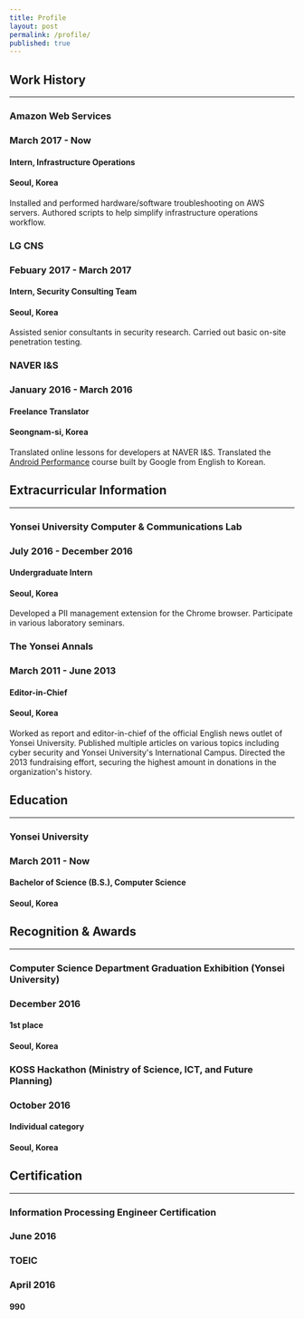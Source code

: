 ```yaml
---
title: Profile
layout: post
permalink: /profile/
published: true
---
```


<div class="section">
  <h2 id="workhistory">
    Work History
  </h2>
  <hr/>
  <div class="block">
    <div class="main-row">
      <div class="org">
        <h3>Amazon Web Services</h3>
      </div>
      <div class="when">
        <h3>March 2017 - Now</h3>
      </div>
    </div>
    <div class="sub-row">
      <div class="role">
        <h4>Intern, Infrastructure Operations</h4>
      </div>
      <div class="location">
        <h4>Seoul, Korea</h4>
      </div>
    </div>
    <p>Installed and performed hardware/software troubleshooting on AWS servers. Authored scripts to help simplify infrastructure operations workflow.</p>
  </div>

  <div class="block">
    <div class="main-row">
      <div class="org">
        <h3>LG CNS</h3>
      </div>
      <div class="when">
        <h3>Febuary 2017 - March 2017</h3>
      </div>
    </div>
    <div class="sub-row">
      <div class="role">
        <h4>Intern, Security Consulting Team</h4>
      </div>
      <div class="location">
        <h4>Seoul, Korea</h4>
      </div>
    </div>
    <p>Assisted senior consultants in security research. Carried out basic on-site penetration testing.</p>
  </div>

  <div class="block">
    <div class="main-row">
      <div class="org">
        <h3>NAVER I&S</h3>
      </div>
      <div class="when">
        <h3>January 2016 - March 2016</h3>
      </div>
    </div>
    <div class="sub-row">
      <div class="role">
        <h4>Freelance Translator</h4>
      </div>
      <div class="location">
        <h4>Seongnam-si, Korea</h4>
      </div>
    </div>
    <p>Translated online lessons for developers at NAVER I&S. Translated the <a href="https://www.udacity.com/course/android-performance--ud825" target="_blank">Android Performance</a> course built by Google from English to Korean.</p>
  </div>
</div>

<div class="section">
  <h2 id="extracurricularinformation">
    Extracurricular Information
  </h2>
  <hr/>
  <div class="block">
    <div class="main-row">
      <div class="org">
        <h3>Yonsei University Computer & Communications Lab</h3>
      </div>
      <div class="when">
        <h3>July 2016 - December 2016</h3>
      </div>
    </div>
    <div class="sub-row">
      <div class="role">
        <h4>Undergraduate Intern</h4>
      </div>
      <div class="location">
        <h4>Seoul, Korea</h4>
      </div>
    </div>
    <p>Developed a PII management extension for the Chrome browser. Participate in various laboratory seminars.</p>
  </div>

  <div class="block">
    <div class="main-row">
      <div class="org">
        <h3>The Yonsei Annals</h3>
      </div>
      <div class="when">
        <h3>March 2011 - June 2013</h3>
      </div>
    </div>
    <div class="sub-row">
      <div class="role">
        <h4>Editor-in-Chief</h4>
      </div>
      <div class="location">
        <h4>Seoul, Korea</h4>
      </div>
    </div>
    <p>Worked as report and editor-in-chief of the official English news outlet of Yonsei University. Published multiple articles on various topics including cyber security and Yonsei University's International Campus. Directed the 2013 fundraising effort, securing the highest amount in donations in the organization's history.</p>
  </div>
</div>

<div class="section">
  <h2 id="education">
    Education
  </h2>
  <hr/>
  <div class="block">
    <div class="main-row">
      <div class="org">
        <h3>Yonsei University</h3>
      </div>
      <div class="when">
        <h3>March 2011 - Now</h3>
      </div>
    </div>
    <div class="sub-row">
      <div class="role">
        <h4>Bachelor of Science (B.S.), Computer Science</h4>
      </div>
      <div class="location">
        <h4>Seoul, Korea</h4>
      </div>
    </div>
  </div>
</div>

<div class="section">
  <h2 id="recognitionandawards">
    Recognition & Awards
  </h2>
  <hr/>
  <div class="block">
    <div class="main-row">
      <div class="org">
        <h3>Computer Science Department Graduation Exhibition (Yonsei University)</h3>
      </div>
      <div class="when">
        <h3>December 2016</h3>
      </div>
    </div>
    <div class="sub-row">
      <div class="role">
        <h4>1st place</h4>
      </div>
      <div class="location">
        <h4>Seoul, Korea</h4>
      </div>
    </div>
  </div>

  <div class="block">
    <div class="main-row">
      <div class="org">
        <h3>KOSS Hackathon (Ministry of Science, ICT, and Future Planning)</h3>
      </div>
      <div class="when">
        <h3>October 2016</h3>
      </div>
    </div>
    <div class="sub-row">
      <div class="role">
        <h4>Individual category</h4>
      </div>
      <div class="location">
        <h4>Seoul, Korea</h4>
      </div>
    </div>
  </div>
</div>

<div class="section">
  <h2 id="certification">
    Certification
  </h2>
  <hr/>
  <div class="block">
    <div class="main-row">
      <div class="org">
        <h3>Information Processing Engineer Certification</h3>
      </div>
      <div class="when">
        <h3>June 2016</h3>
      </div>
    </div>
  </div>

  <div class="block">
    <div class="main-row">
      <div class="org">
        <h3>TOEIC</h3>
      </div>
      <div class="when">
        <h3>April 2016</h3>
      </div>
      <div class="score">
        <h4>990</h4>
      </div>
    </div>
  </div>
</div>
